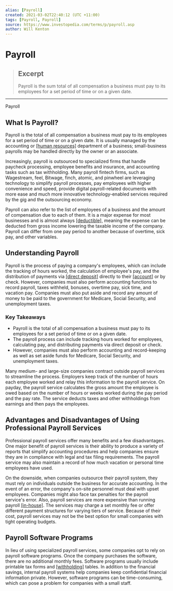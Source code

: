 ```yaml
---
alias: [Payroll]
created: 2021-03-02T22:40:12 (UTC +11:00)
tags: [Payroll, Payroll]
source: https://www.investopedia.com/terms/p/payroll.asp
author: Will Kenton
---
```


# Payroll

> ## Excerpt
> Payroll is the sum total of all compensation a business must pay to its employees for a set period of time or on a given date.

---

Payroll
## What Is Payroll?

Payroll is the total of all compensation a business must pay to its employees for a set period of time or on a given date. It is usually managed by the accounting or [[human resources]](https://www.investopedia.com/terms/h/humanresources.asp) department of a business; small-business payrolls may be handled directly by the owner or an associate.

Increasingly, payroll is outsourced to specialized firms that handle paycheck processing, employee benefits and insurance, and accounting tasks such as tax withholding. Many payroll fintech firms, such as Wagestream, feel, Bitwage, finch, atomic, and pinwheel are leveraging technology to simplify payroll processes, pay employees with higher convenience and speed, provide digital payroll-related documents with more ease and much more innovative technology-enabled services required by the gig and the outsourcing economy.

Payroll can also refer to the list of employees of a business and the amount of compensation due to each of them. It is a major expense for most businesses and is almost always [[deductible]](https://www.investopedia.com/terms/d/deductible.asp), meaning the expense can be deducted from gross income lowering the taxable income of the company. Payroll can differ from one pay period to another because of overtime, sick pay, and other variables.

## Understanding Payroll

Payroll is the process of paying a company's employees, which can include the tracking of hours worked, the calculation of employee's pay, and the distribution of payments via [[direct deposit]](https://www.investopedia.com/terms/d/directdeposit.asp) directly to their [[account]](https://www.investopedia.com/terms/a/account-number.asp) or by check. However, companies must also perform accounting functions to record payroll, taxes withheld, bonuses, overtime pay, sick time, and vacation pay. Companies must also put aside and record any amount of money to be paid to the government for Medicare, Social Security, and unemployment taxes.

### Key Takeaways

-   Payroll is the total of all compensation a business must pay to its employees for a set period of time or on a given date.
-   The payroll process can include tracking hours worked for employees, calculating pay, and distributing payments via direct deposit or check.
-   However, companies must also perform accounting and record-keeping as well as set aside funds for Medicare, Social Security, and unemployment taxes.

Many medium- and large-size companies contract outside payroll services to streamline the process. Employers keep track of the number of hours each employee worked and relay this information to the payroll service. On payday, the payroll service calculates the gross amount the employee is owed based on the number of hours or weeks worked during the pay period and the pay rate. The service deducts taxes and other withholdings from earnings and then pays the employees.

## Advantages and Disadvantages of Using Professional Payroll Services

Professional payroll services offer many benefits and a few disadvantages. One major benefit of payroll services is their ability to produce a variety of reports that simplify accounting procedures and help companies ensure they are in compliance with legal and tax filing requirements. The payroll service may also maintain a record of how much vacation or personal time employees have used.

On the downside, when companies outsource their payroll system, they must rely on individuals outside the business for accurate accounting. In the event of an error, the company's on-site personnel must deal with upset employees. Companies might also face tax penalties for the payroll service's error. Also, payroll services are more expensive than running payroll [[in-house]](https://www.investopedia.com/terms/i/in-house.asp). The services may charge a set monthly fee or offer different payment structures for varying tiers of service. Because of their cost, payroll services may not be the best option for small companies with tight operating budgets.

## Payroll Software Programs

In lieu of using specialized payroll services, some companies opt to rely on payroll software programs. Once the company purchases the software, there are no additional monthly fees. Software programs usually include printable tax forms and [[withholding]](https://www.investopedia.com/terms/w/withholding.asp) tables. In addition to the financial savings, internal payroll systems help companies keep confidential financial information private. However, software programs can be time-consuming, which can pose a problem for companies with a small staff.
